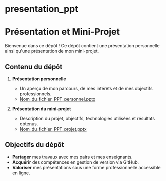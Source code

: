 # presentation_ppt

# Présentation et Mini-Projet

Bienvenue dans ce dépôt ! Ce dépôt contient une présentation personnelle ainsi qu'une présentation de mon mini-projet.

## Contenu du dépôt

1. **Présentation personnelle**  
   - Un aperçu de mon parcours, de mes intérêts et de mes objectifs professionnels.  
   - [Nom_du_fichier_PPT_personnel.pptx](./Nom_du_fichier_PPT_personnel.pptx)

2. **Présentation du mini-projet**  
   - Description du projet, objectifs, technologies utilisées et résultats obtenus.  
   - [Nom_du_fichier_PPT_projet.pptx](./Nom_du_fichier_PPT_projet.pptx)

## Objectifs du dépôt

- **Partager** mes travaux avec mes pairs et mes enseignants.  
- **Acquérir** des compétences en gestion de version via GitHub.  
- **Valoriser** mes présentations sous une forme professionnelle accessible en ligne.

 
